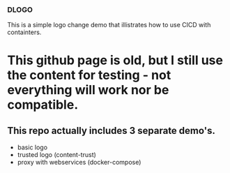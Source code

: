 ### DLOGO
This is a simple logo change demo that illistrates how to use CICD with containters. 

# This github page is old, but I still use the content for testing - not everything will work nor be compatible.

## This repo actually includes 3 separate demo's.
- basic logo
- trusted logo (content-trust)
- proxy with webservices (docker-compose)

